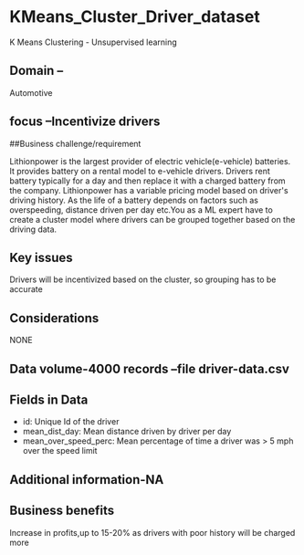 # KMeans_Cluster_Driver_dataset

K Means Clustering - Unsupervised learning

## Domain –
Automotive

## focus –Incentivize drivers

##Business challenge/requirement

Lithionpower is the largest provider of electric vehicle(e-vehicle) batteries.  It provides battery on a rental model to e-vehicle drivers. Drivers rent battery typically for a day and then replace it with a charged battery from the company. Lithionpower has a variable pricing model based on driver's driving history. As the life of a battery depends on factors such as overspeeding, distance driven per day etc.You as a ML expert have  to create a cluster model where drivers can be grouped together based on the driving data.

## Key issues
Drivers will be incentivized based on the cluster, so grouping has to be accurate 

## Considerations
NONE

## Data volume-4000 records –file driver-data.csv

## Fields in Data
* id: Unique Id of the driver 
* mean_dist_day: Mean distance driven by driver per day
* mean_over_speed_perc: Mean percentage of time a driver was > 5 mph over the speed limit

## Additional information-NA

## Business benefits
Increase in profits,up to 15-20% as drivers with poor history will be charged more
